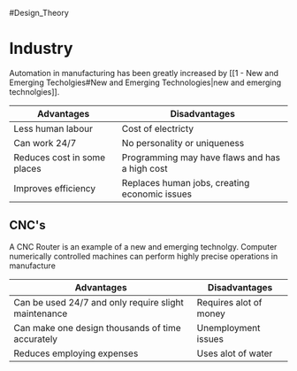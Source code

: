#Design_Theory
# Industry
Automation in manufacturing has been greatly increased by [[1 - New and Emerging Techolgies#New and Emerging Technologies|new and emerging technolgies]].

| Advantages                  | Disadvantages                                  |
| --------------------------- | ---------------------------------------------- |
| Less human labour           | Cost of electricty                             |
| Can work 24/7               | No personality or uniqueness                   |
| Reduces cost in some places | Programming may have flaws and has a high cost |
| Improves efficiency         | Replaces human jobs, creating economic issues  |

## CNC's
A CNC Router is an example of a new and emerging technolgy. 
Computer numerically controlled machines can perform highly precise operations in manufacture

| Advantages                                           | Disadvantages          |
| ---------------------------------------------------- | ---------------------- |
| Can be used 24/7 and only require slight maintenance | Requires alot of money |
| Can make one design thousands of time accurately     | Unemployment issues    |
| Reduces employing expenses                           | Uses alot of water     |

